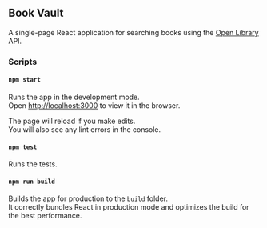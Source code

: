 ## Book Vault

A single-page React application for searching books using the [Open Library](https://openlibrary.org/) API.

### Scripts
#### `npm start`

Runs the app in the development mode.<br />
Open [http://localhost:3000](http://localhost:3000) to view it in the browser.

The page will reload if you make edits.<br />
You will also see any lint errors in the console.

#### `npm test`

Runs the tests.

#### `npm run build`

Builds the app for production to the `build` folder.<br />
It correctly bundles React in production mode and optimizes the build for the best performance.
